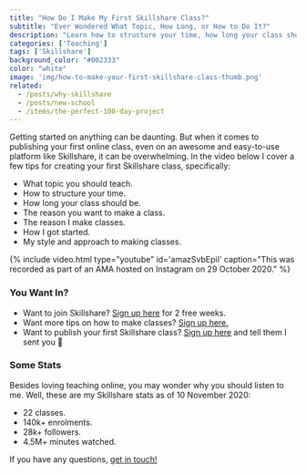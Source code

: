 ```yaml
---
title: "How Do I Make My First Skillshare Class?"
subtitle: "Ever Wondered What Topic, How Long, or How to Do It?"
description: "Learn how to structure your time, how long your class should be, what topic to teach, the reason you want to make a class, and a bunch more."
categories: ['Teaching']
tags: ['Skillshare']
background_color: "#002333"
color: "white"
image: 'img/how-to-make-your-first-skillshare-class-thumb.png'
related:
  - /posts/why-skillshare
  - /posts/new-school
  - /items/the-perfect-100-day-project
---
```


Getting started on anything can be daunting. But when it comes to publishing your first online class, even on an awesome and easy-to-use platform like Skillshare, it can be overwhelming. In the video below I cover a few tips for creating your first Skillshare class, specifically:

- What topic you should teach.
- How to structure your time.
- How long your class should be.
- The reason you want to make a class.
- The reason I make classes.
- How I got started.
- My style and approach to making classes.

{% include video.html type="youtube" id='amazSvbEpiI' caption="This was recorded as part of an AMA hosted on Instagram on 29 October 2020." %}

### You Want In?

- Want to join Skillshare? [Sign up here](https://ttkb.me/sk-invite) for 2 free weeks.
- Want more tips on how to make classes? [Sign up here.](https://ttkb.me/make-a-class)
- Want to publish your first Skillshare class? [Sign up here](https://ttkb.me/teach-sk) and tell them I sent you 🦄

### Some Stats
Besides loving teaching online, you may wonder why you should listen to me. Well, these are my Skillshare stats as of 10 November 2020:

- 22 classes.
- 140k+ enrolments.
- 28k+ followers.
- 4.5M+ minutes watched.

If you have any questions, [get in touch!](/contact)